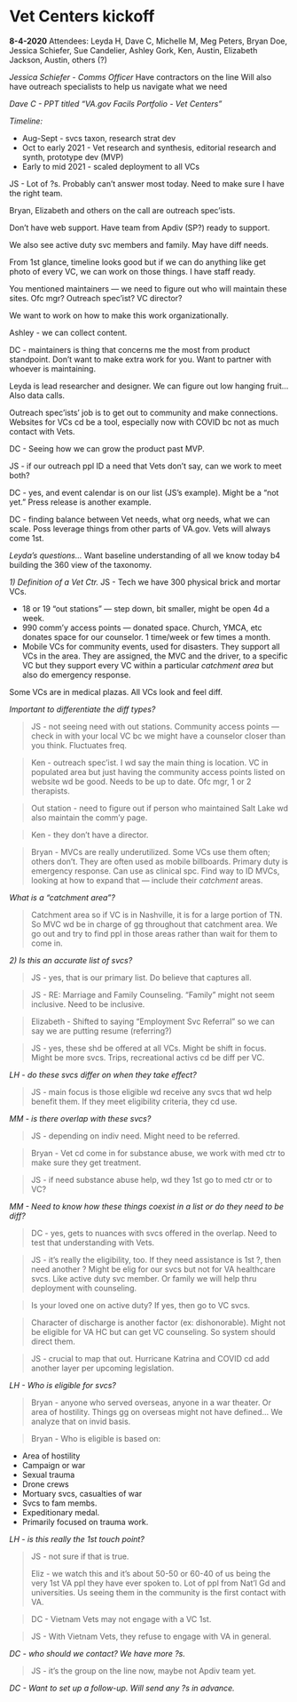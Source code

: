 # Vet Centers kickoff 

**8-4-2020**
Attendees:
Leyda H, Dave C, Michelle M, Meg Peters, Bryan Doe, Jessica Schiefer, Sue Candelier, Ashley Gork, Ken, Austin, Elizabeth Jackson, Austin, others (?)

*Jessica Schiefer - Comms Officer*
Have contractors on the line
Will also have outreach specialists to help us navigate what we need

*Dave C - PPT titled “VA.gov Facils Portfolio - Vet Centers”*

*Timeline:* 
* Aug-Sept - svcs taxon, research strat dev
* Oct to early 2021 - Vet research and synthesis, editorial research and synth, prototype dev (MVP)
* Early to mid 2021 - scaled deployment to all VCs

JS - Lot of ?s. Probably can’t answer most today. Need to make sure I have the right team. 

Bryan, Elizabeth and others on the call are outreach spec’ists. 

Don’t have web support. Have team from Apdiv (SP?) ready to support. 

We also see active duty svc members and family. May have diff needs. 

From 1st glance, timeline looks good but if we can do anything like get photo of every VC, we can work on those things. I have staff ready. 

You mentioned maintainers — we need to figure out who will maintain these sites. Ofc mgr? Outreach spec’ist? VC director? 

We want to work on how to make this work organizationally. 

Ashley - we can collect content. 

DC - maintainers is thing that concerns me the most from product standpoint. Don’t want to make  extra work for you. Want to partner with whoever is maintaining. 

Leyda is lead researcher and designer. We can figure out low hanging fruit… Also data calls. 

Outreach spec’ists’ job is to get out to community and make connections. Websites for VCs cd be a tool, especially now with COVID bc not as much contact with Vets.

DC - Seeing how we can grow the product past MVP. 

JS - if our outreach ppl ID a need that Vets don’t say, can we work to meet both? 

DC - yes, and event calendar is on our list (JS’s example). Might be a “not yet.”  Press release is another example. 

DC - finding balance between Vet needs, what org needs, what we can scale. Poss leverage things from other parts of VA.gov. Vets will always come 1st. 

*Leyda’s questions…* 
Want baseline understanding of all we know today b4 building the 360 view of the taxonomy. 

*1) Definition of a Vet Ctr.*
JS - Tech we have 300 physical brick and mortar VCs.
* 18 or 19 “out stations” — step down, bit smaller, might be open 4d a week. 
* 990 comm’y access points — donated space. Church, YMCA, etc donates space for our counselor. 1 time/week or few times a month. 
* Mobile VCs for community events, used for disasters. They support all VCs in the area. They are assigned, the MVC and the driver, to a specific VC but they support every VC within a particular *catchment area* but also do emergency response. 

Some VCs are in medical plazas. All VCs look and feel diff. 

*Important to differentiate the diff types?* 
> JS - not seeing need with out stations. Community access points — check in with your local VC bc we might have a counselor closer than you think. Fluctuates freq. 

> Ken - outreach spec’ist. I wd say the main thing is location. VC in populated area but just having the community access points listed on website wd be good. Needs to be up to date. Ofc mgr, 1 or 2 therapists. 

> Out station - need to figure out if person who maintained Salt Lake wd also maintain the comm’y page. 

> Ken - they don’t have a director. 

> Bryan - MVCs are really underutilized. Some VCs use them often; others don’t. They are often used as mobile billboards. Primary duty is emergency response. Can use as clinical spc. Find way to ID MVCs, looking at how to expand that — include their *catchment* areas. 

*What is a “catchment area”?*
> Catchment area so if VC is in Nashville, it is for a large portion of TN. So MVC wd be in charge of gg throughout that catchment area. We go out and try to find ppl in those areas rather than wait for them to come in. 

*2) Is this an accurate list of svcs?* 
> JS - yes, that is our primary list. Do believe that captures all. 

> JS - RE: Marriage and Family Counseling. “Family” might not seem inclusive. Need to be inclusive. 

> Elizabeth - Shifted to saying “Employment Svc Referral” so we can say we are putting resume (referring?) 

> JS - yes, these shd be offered at all VCs. Might be shift in focus. Might be more svcs. Trips, recreational activs cd be diff per VC. 

*LH - do these svcs differ on when they take effect?* 
> JS - main focus is those eligible wd receive any svcs that wd help benefit them. If they meet eligibility criteria, they cd use. 

*MM - is there overlap with these svcs?* 
> JS - depending on indiv need. Might need to be referred. 

> Bryan - Vet cd come in for substance abuse, we work with med ctr to make sure they get treatment. 

> JS - if need substance abuse help, wd they 1st go to med ctr or to VC?

*MM - Need to know how these things coexist in a list or do they need to be diff?* 

> DC - yes, gets to nuances with svcs offered in the overlap.  Need to test that understanding with Vets. 

> JS - it’s really the eligibility, too. If they need assistance is 1st ?, then need another ? Might be elig for our svcs but not for VA healthcare svcs. Like active duty svc member. Or family we will help thru deployment with counseling. 

> Is your loved one on active duty? If yes, then go to VC svcs. 

> Character of discharge is another factor (ex: dishonorable). Might not be eligible for VA HC but can get VC counseling. So system should direct them.

> JS - crucial to map that out. Hurricane Katrina and COVID cd add another layer per upcoming legislation. 

*LH - Who is eligible for svcs?* 
> Bryan - anyone who served overseas, anyone in a war theater. Or area of hostility. Things gg on overseas might not have defined… We analyze that on invid basis. 

> Bryan - Who is eligible is based on:
* Area of hostility 
* Campaign or war
* Sexual trauma
* Drone crews
* Mortuary svcs, casualties of war
* Svcs to fam membs. 
* Expeditionary medal. 
* Primarily focused on trauma work. 

*LH - is this really the 1st touch point?* 
> JS - not sure if that is true. 
> 
> Eliz - we watch this and it’s about 50-50 or 60-40 of us being the very 1st VA ppl they have ever spoken to. Lot of ppl from Nat’l Gd and universities. Us seeing them in the community is the first contact with VA. 

> DC - Vietnam Vets may not engage with a VC 1st. 

> JS - With Vietnam Vets, they refuse to engage with VA in general. 

*DC - who should we contact? We have more ?s.* 
> JS - it’s the group on the line now, maybe not Apdiv team yet. 

*DC - Want to set up a follow-up. Will send any ?s in advance.* 

